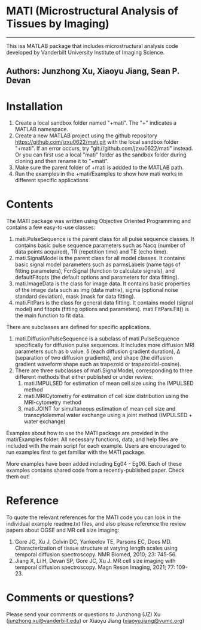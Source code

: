 # MATI (Microstructural Analysis of Tissues by Imaging)
---------------------------------------------------------------------------------------------------------------
This isa MATLAB package that includes microstructural analysis code developed by Vanderbilt University Institute of Imaging Science. 

Authors:  Junzhong Xu, Xiaoyu Jiang, Sean P. Devan 
---------------------------------------------------------------------------------------------------------------
# Installation 
1. Create a local sandbox folder named "+mati". The "+" indicates a MATLAB namespace. 
2. Create a new MATLAB project using the github repository https://github.com/jzxu0622/mati.git with the local sandbox folder "+mati". If an error occurs, try "git://github.com/jzxu0622/mati" instead. Or you can first use a local "mati" folder as the sandbox folder during cloning and then rename it to "+mati". 
3. Make sure the parent folder of +mati is addded to the MATLAB path. 
4. Run the examples in the +mati/Examples to show how mati works in different specific applications

# Contents
The MATI package was written using Objective Oriented Programming and contains a few easy-to-use classes:
1.	mati.PulseSequence is the parent class for all pulse sequence classes. It contains basic pulse sequence parameters such as Nacq (number of data points acquired), TR (repetition time) and TE (echo time). 
2.	mati.SignalModel is the parent class for all model classes. It contains basic signal model parameters such as parmsLabels (name tags of fitting parameters), FcnSignal (function to calculate signals), and defaultFitopts (the default options and parameters for data fitting). 
3.	mati.ImageData is the class for image data. It contains basic properties of the image data such as img (data matrix), sigma (optional noise standard deviation), mask (mask for data fitting). 
4.	mati.FitPars is the class for general data fitting. It contains model (signal model) and fitopts (fitting options and parameters). mati.FitPars.Fit() is the main function to fit data. 

There are subclasses are defined for specific applications. 
1.	mati.DiffusionPulseSequence is a subclass of mati.PulseSequence specifically for diffusion pulse sequences. It includes more diffusion MRI parameters such as b value, δ (each diffusion gradient duration), Δ (separation of two diffusion gradients), and shape (the diffusion gradient waveform shape such as trapezoid or trapezoidal-cosine). 
2.	There are three subclasses of mati.SignalModel, corresponding to three different methods that either published or under review: 
    1.	mati.IMPULSED for estimation of mean cell size using the IMPULSED method
    2.	mati.MRICytometry for estimation of cell size distribution using the MRI-cytometry method
    3.	mati.JOINT for simultaneous estimation of mean cell size and transcytolemmal water exchange using a joint method (IMPULSED + water exchange)

Examples about how to use the MATI package are provided in the mati/Examples folder. All necessary functions, data, and help files are included with the main script for each example. Users are encouraged to run examples first to get familiar with the MATI package. 

More examples have been added including Eg04 - Eg06. Each of these examples contains shared code from a recently-published paper. Check them out! 

# Reference 
To quote the relevant references for the MATI code you can look in the individual example readme.txt files, and also please reference the review papers about OGSE and MR cell size imaging:
1.	Gore JC, Xu J, Colvin DC, Yankeelov TE, Parsons EC, Does MD. Characterization of tissue structure at varying length scales using temporal diffusion spectroscopy. NMR Biomed, 2010; 23: 745-56.
2.	Jiang X, Li H, Devan SP, Gore JC, Xu J. MR cell size imaging with temporal diffusion spectroscopy. Magn Reson Imaging, 2021; 77: 109-23.

# Comments or questions? 
Please send your comments or questions to Junzhong (JZ) Xu (junzhong.xu@vanderbilt.edu) or Xiaoyu Jiang (xiaoyu.jiang@vumc.org) 


